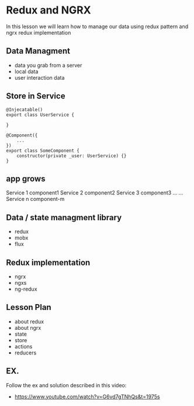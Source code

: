 # Redux and NGRX

In this lesson we will learn how to manage our data using redux pattern and ngrx redux implementation

## Data Managment

- data you grab from a server
- local data
- user interaction data

## Store in Service

```
@Injecatable()
export class UserService {
	
}

@Component({
	...
})
export class SomeComponent {
	constructor(private _user: UserService) {}
}
```

## app grows

Service 1			component1
Service 2			component2
Service 3			component3
...					...
Service n 			component-m

## Data / state managment library

- redux
- mobx
- flux

## Redux implementation

- ngrx
- ngxs
- ng-redux



## Lesson Plan

- about redux
- about ngrx
- state
- store
- actions
- reducers

## EX.

Follow the ex and solution described in this video:

- https://www.youtube.com/watch?v=G6vd7gTNhQs&t=1975s